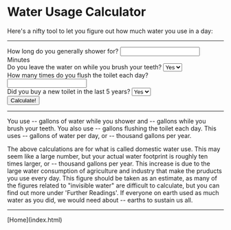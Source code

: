 # Water Usage Calculator
Here's a nifty tool to let you figure out how much water you use in a day:
<hr>
<form>
	How long do you generally shower for? <input type="number" name="shower"> Minutes<br>
	Do you leave the water on while you brush your teeth?
	<select name="brush">
		<option value="y">Yes</option>
		<option value="n">No</option>
	</select><br>
	How many times do you flush the toilet each day? <input type="number" name="flush"><br>
	Did you buy a new toilet in the last 5 years?
	<select name="toiletAge">
		<option value="y">Yes</option>
		<option value="n">No</option>
	</select><br>
	<button type="submit">Calculate!</button>
</form>
<hr>
<p>
You use <span id="showerResult">--</span> gallons of water while you shower and <span id="brushResult">--</span> gallons while you brush your teeth. You also use <span id="flushResult">--</span> gallons flushing the toilet each day. This uses <span id="daily">--</span> gallons of water per day, or <span id="yearly">--</span> thousand gallons per year.
</p>
<p>
The above calculations are for what is called domestic water use. This may seem like a large number, but your actual water footprint is roughly ten times larger, or <span id="adjustedYearly">--</span> thousand gallons per year. This increase is due to the large water consumption of agriculture and industry that make the pruducts you use every day. This figure should be taken as an estimate, as many of the figures related to "invisible water" are difficult to calculate, but you can find out more under 'Further Readings'. If everyone on earth used as much water as you did, we would need about <span id="worldsNeeded">--</span> earths to sustain us all.
</p>
<script>
	var form = document.querySelector("form");
	
	var showerResult = document.getElementById("showerResult");
	var brushResult = document.getElementById("brushResult");
	var flushResult = document.getElementById("flushResult");
	var daily = document.getElementById("daily");
	var yearly = document.getElementById("yearly");
	var adjustedYearly = document.getElementById("adjustedYearly");
	var worldsNeeded = document.getElementById(worldsNeeded");
	form.addEventListener("submit", function(event) {
		var showerGallons = form.elements.shower.value * 2.1;
		var brushGallons = 0;
		if(form.elements.brush.value == "y") {
			brushGallons = 2.5;
		}
		var galPerFlush = 3.5;
		if(form.elements.toiletAge.value == "y") {
			galPerFlush = 1.6;
		}
		var flushGallons = galPerFlush * form.elements.flush.value;
		
		showerResult.textContent = showerGallons;
		brushResult.textContent = brushGallons;
		flushResult.textContent = flushGallons;
		
		var dailyGallons = showerGallons + brushGallons + flushGallons;
		var yearlyGallons = Math.round(36.5 * dailyGallons)*0.01;
		var yearlyAjdusted = Math.round(365 * dailyGallons)*0.01;
		var earths = Math.round(yearlyAdjusted * 7 / 23.8) * 0.1;
		
		daily.textContent = dailyGallons;
		yearly.textContent = yearlyGallons;
		adjustedYearly.textContent = yearlyAdjusted;
		earthsNeeded.textContent = earths;
		
		event.preventDefault();
	});
</script>


<hr>
[Home](index.html)

